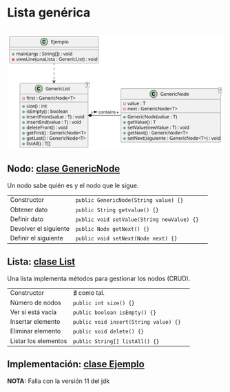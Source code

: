 # Lista genérica

<div align=center>

||
|-|
![](/imagenes/modelosUML/listaGenerica.svg)

</div>

## Nodo: [clase GenericNode](/src/listas/generica/GenericNode.java)

Un nodo sabe quién es y el nodo que le sigue.

||||
|-|-|-|
|Constructor|`public GenericNode(String value) {}`
|Obtener dato|`public String getvalue() {}`
|Definir dato|`public void setValue(String newValue) {}`
|Devolver el siguiente|`public Node getNext() {}`
|Definir el siguiente|`public void setNext(Node next) {}`

## Lista: [clase List](/src/listas/generica/GenericList.java)

Una lista implementa métodos para gestionar los nodos (CRUD).

||||
|-|-|-|
|Constructor|∄ como tal.
|Número de nodos|`public int size() {}`
|Ver si está vacía|`public boolean isEmpty() {}`
|Insertar elemento|`public void insert(String value) {}`
|Eliminar elemento|`public void delete() {}`
|Listar los elementos|`public String[] listAll() {}`

## Implementación: [clase Ejemplo](/src/listas/generica/Ejemplo.java)

**NOTA:** Falla con la versión 11 del jdk